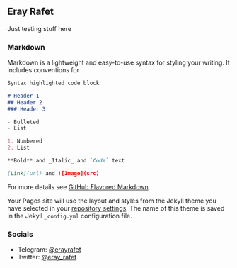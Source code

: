 ## Eray Rafet

Just testing stuff here

### Markdown

Markdown is a lightweight and easy-to-use syntax for styling your writing. It includes conventions for

```markdown
Syntax highlighted code block

# Header 1
## Header 2
### Header 3

- Bulleted
- List

1. Numbered
2. List

**Bold** and _Italic_ and `Code` text

[Link](url) and ![Image](src)
```

For more details see [GitHub Flavored Markdown](https://guides.github.com/features/mastering-markdown/).

Your Pages site will use the layout and styles from the Jekyll theme you have selected in your [repository settings](https://github.com/erayrafet/erayrafet.github.io/settings). The name of this theme is saved in the Jekyll `_config.yml` configuration file.
### Socials
* Telegram: [@erayrafet](https://t.me/erayrafet)
* Twitter: [@eray_rafet](https://twitter.com/eray_rafet)

